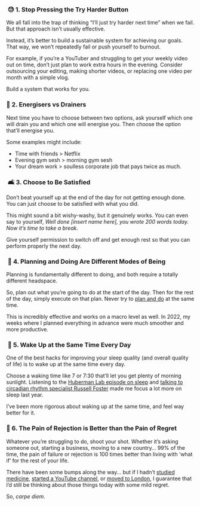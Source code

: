 ###  **😓 1. Stop Pressing the Try Harder Button**

We all fall into the trap of thinking “I’ll just try harder next time” when we fail. But that approach isn’t usually effective.

Instead, it’s better to build a sustainable system for achieving our goals. That way, we won’t repeatedly fail or push yourself to burnout.

For example, if you’re a YouTuber and struggling to get your weekly video out on time, don’t just plan to work extra hours in the evening. Consider outsourcing your editing, making shorter videos, or replacing one video per month with a simple vlog.

Build a system that works for you.

### **🔋 2. Energisers vs Drainers**

Next time you have to choose between two options, ask yourself which one will drain you and which one will energise you. Then choose the option that’ll energise you.

Some examples might include:

-   Time with friends > Netflix
-   Evening gym sesh > morning gym sesh
-   Your dream work > soulless corporate job that pays twice as much.
​
###  **🛋️ 3. Choose to Be Satisfied**

Don’t beat yourself up at the end of the day for not getting enough done. You can just choose to be satisfied with what you did.

This might sound a bit wishy-washy, but it genuinely works. You can even say to yourself, _Well done [insert name here], you wrote 200 words today. Now it’s time to take a break._

Give yourself permission to switch off and get enough rest so that you can perform properly the next day.

###  **📆 4. Planning and Doing Are Different Modes of Being**

Planning is fundamentally different to doing, and both require a totally different headspace.

So, plan out what you’re going to do at the start of the day. Then for the rest of the day, simply execute on that plan. Never try to [plan and do](https://click.convertkit-mail2.com/qdu6wdnlomb7h70rkowhg/58hvh7h54ddkdoi7/aHR0cHM6Ly9hbGlhYmRhYWwuY29tL3RoZS1waWxvdC10aGUtcGxhbmUtdGhlLWVuZ2luZWVyLTI1ODMzMi8=) at the same time.

This is incredibly effective and works on a macro level as well. In 2022, my weeks where I planned everything in advance were much smoother and more productive.

###  **🌅 5. Wake Up at the Same Time Every Day**

One of the best hacks for improving your sleep quality (and overall quality of life) is to wake up at the same time every day.

Choose a waking time like 7 or 7:30 that’ll let you get plenty of morning sunlight. Listening to the [Huberman Lab episode on sleep](https://click.convertkit-mail2.com/qdu6wdnlomb7h70rkowhg/25h2hoh7qpp4peu8/aHR0cHM6Ly93d3cueW91dHViZS5jb20vd2F0Y2g_dj1ubTFUeFFqOUlzUQ==) and [talking to circadian rhythm specialist Russell Foster](https://click.convertkit-mail2.com/qdu6wdnlomb7h70rkowhg/qvh8h7h8lmmom6cg/aHR0cHM6Ly93d3cueW91dHViZS5jb20vd2F0Y2g_dj1MQlBZREVKNnFIYw==) made me focus a lot more on sleep last year.

I’ve been more rigorous about waking up at the same time, and feel way better for it.

### **🤔 6. The Pain of Rejection is Better than the Pain of Regret**
Whatever you’re struggling to do, shoot your shot. Whether it’s asking someone out, starting a business, moving to a new country… 99% of the time, the pain of failure or rejection is 100 times better than living with ‘what if’ for the rest of your life.

There have been some bumps along the way… but if I hadn’t [studied medicine](https://click.convertkit-mail2.com/qdu6wdnlomb7h70rkowhg/9qhzhnhgevvzvpfz/aHR0cHM6Ly93d3cueW91dHViZS5jb20vd2F0Y2g_dj1nZXJreG1YQWhkSQ==), [started a YouTube channel](https://click.convertkit-mail2.com/qdu6wdnlomb7h70rkowhg/3ohphkhqk55453hp/aHR0cHM6Ly93d3cueW91dHViZS5jb20vd2F0Y2g_dj1YcG9weU5aS1lLdw==), or [moved to London](https://click.convertkit-mail2.com/qdu6wdnlomb7h70rkowhg/n2hohvhnl99696f0/aHR0cHM6Ly93d3cueW91dHViZS5jb20vd2F0Y2g_dj1aYXp3cXdqRFk2TQ==), I guarantee that I’d still be thinking about those things today with some mild regret.

So, _carpe diem_.